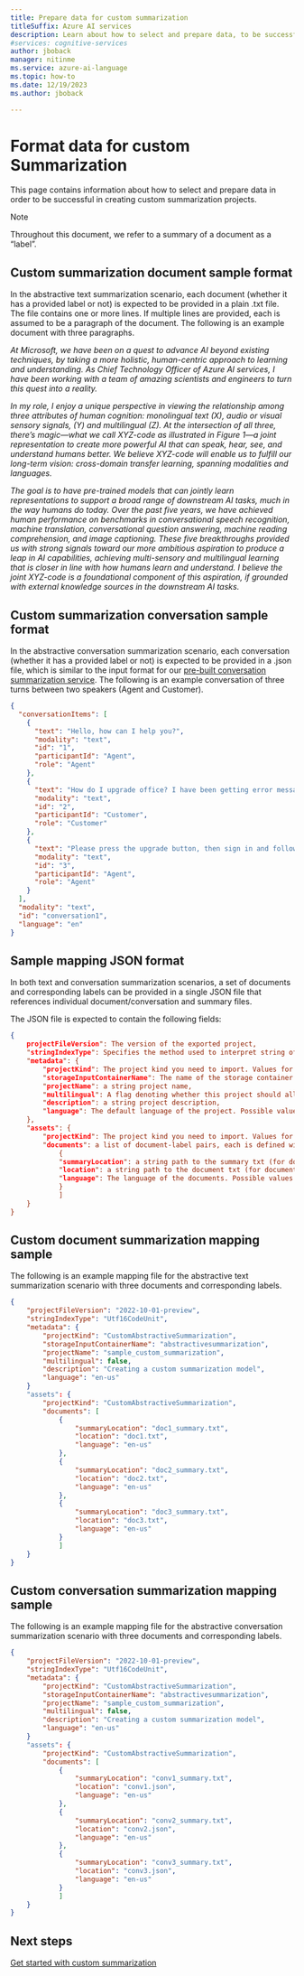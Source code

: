```yaml
---
title: Prepare data for custom summarization
titleSuffix: Azure AI services
description: Learn about how to select and prepare data, to be successful in creating custom summarization projects.
#services: cognitive-services
author: jboback
manager: nitinme
ms.service: azure-ai-language
ms.topic: how-to
ms.date: 12/19/2023
ms.author: jboback

---
```


# Format data for custom Summarization

This page contains information about how to select and prepare data in order to be successful in creating custom summarization projects.

> [!NOTE]
> Throughout this document, we refer to a summary of a document as a “label”.

## Custom summarization document sample format

In the abstractive text summarization scenario, each document (whether it has a provided label or not) is expected to be provided in a plain .txt file. The file contains one or more lines. If multiple lines are provided, each is assumed to be a paragraph of the document. The following is an example document with three paragraphs.

*At Microsoft, we have been on a quest to advance AI beyond existing techniques, by taking a more holistic, human-centric approach to learning and understanding. As Chief Technology Officer of Azure AI services, I have been working with a team of amazing scientists and engineers to turn this quest into a reality.*

*In my role, I enjoy a unique perspective in viewing the relationship among three attributes of human cognition: monolingual text (X), audio or visual sensory signals, (Y) and multilingual (Z). At the intersection of all three, there’s magic—what we call XYZ-code as illustrated in Figure 1—a joint representation to create more powerful AI that can speak, hear, see, and understand humans better. We believe XYZ-code will enable us to fulfill our long-term vision: cross-domain transfer learning, spanning modalities and languages.*

*The goal is to have pre-trained models that can jointly learn representations to support a broad range of downstream AI tasks, much in the way humans do today. Over the past five years, we have achieved human performance on benchmarks in conversational speech recognition, machine translation, conversational question answering, machine reading comprehension, and image captioning. These five breakthroughs provided us with strong signals toward our more ambitious aspiration to produce a leap in AI capabilities, achieving multi-sensory and multilingual learning that is closer in line with how humans learn and understand. I believe the joint XYZ-code is a foundational component of this aspiration, if grounded with external knowledge sources in the downstream AI tasks.*

## Custom summarization conversation sample format

 In the abstractive conversation summarization scenario, each conversation (whether it has a provided label or not) is expected to be provided in a .json file, which is similar to the input format for our [pre-built conversation summarization service](/rest/api/language/2023-04-01/analyze-conversation/submit-job?tabs=HTTP#textconversation).  The following is an example conversation of three turns between two speakers (Agent and Customer).

```json
{
  "conversationItems": [
    {
      "text": "Hello, how can I help you?",
      "modality": "text",
      "id": "1",
      "participantId": "Agent",
      "role": "Agent"
    },
    {
      "text": "How do I upgrade office? I have been getting error messages all day.",
      "modality": "text",
      "id": "2",
      "participantId": "Customer",
      "role": "Customer"
    },
    {
      "text": "Please press the upgrade button, then sign in and follow the instructions.",
      "modality": "text",
      "id": "3",
      "participantId": "Agent",
      "role": "Agent"
    }
  ],
  "modality": "text",
  "id": "conversation1",
  "language": "en"
}
```

## Sample mapping JSON format

In both text and conversation summarization scenarios, a set of documents and corresponding labels can be provided in a single JSON file that references individual document/conversation and summary files. 

The JSON file is expected to contain the following fields:

```json
{
    projectFileVersion": The version of the exported project,
    "stringIndexType": Specifies the method used to interpret string offsets. For additional information see https://aka.ms/text-analytics-offsets,
    "metadata": {
        "projectKind": The project kind you need to import. Values for summarization are CustomAbstractiveSummarization and CustomConversationSummarization. Both projectKind fields must be identical.,
        "storageInputContainerName": The name of the storage container that contains the documents/conversations and the summaries,
        "projectName": a string project name,
        "multilingual": A flag denoting whether this project should allow multilingual documents or not. For Summarization this option is turned off,
        "description": a string project description,
        "language": The default language of the project. Possible values are “en” and “en-us”
    },
    "assets": {
        "projectKind": The project kind you need to import. Values for summarization are CustomAbstractiveSummarization and CustomConversationSummarization. Both projectKind fields must be identical.,
        "documents": a list of document-label pairs, each is defined with three fields:[
            {
            "summaryLocation": a string path to the summary txt (for documents) or json (for conversations) file,
            "location": a string path to the document txt (for documents) or json (for conversations) file,
            "language": The language of the documents. Possible values are “en” and “en-us”
            }
            ]
    }
}
```
## Custom document summarization mapping sample

The following is an example mapping file for the abstractive text summarization scenario with three documents and corresponding labels.

```json
{
    "projectFileVersion": "2022-10-01-preview",
    "stringIndexType": "Utf16CodeUnit",
    "metadata": {
        "projectKind": "CustomAbstractiveSummarization",
        "storageInputContainerName": "abstractivesummarization",
        "projectName": "sample_custom_summarization",
        "multilingual": false,
        "description": "Creating a custom summarization model",
        "language": "en-us"
    }
    "assets": {
        "projectKind": "CustomAbstractiveSummarization",
        "documents": [
            {
                "summaryLocation": "doc1_summary.txt",
                "location": "doc1.txt",
                "language": "en-us"
            },
            {
                "summaryLocation": "doc2_summary.txt",
                "location": "doc2.txt",
                "language": "en-us"
            },
            {
                "summaryLocation": "doc3_summary.txt",
                "location": "doc3.txt",
                "language": "en-us"
            }
            ]
    }
}
```

## Custom conversation summarization mapping sample

The following is an example mapping file for the abstractive conversation summarization scenario with three documents and corresponding labels.

```json
{
    "projectFileVersion": "2022-10-01-preview",
    "stringIndexType": "Utf16CodeUnit",
    "metadata": {
        "projectKind": "CustomAbstractiveSummarization",
        "storageInputContainerName": "abstractivesummarization",
        "projectName": "sample_custom_summarization",
        "multilingual": false,
        "description": "Creating a custom summarization model",
        "language": "en-us"
    }
    "assets": {
        "projectKind": "CustomAbstractiveSummarization",
        "documents": [
            {
                "summaryLocation": "conv1_summary.txt",
                "location": "conv1.json",
                "language": "en-us"
            },
            {
                "summaryLocation": "conv2_summary.txt",
                "location": "conv2.json",
                "language": "en-us"
            },
            {
                "summaryLocation": "conv3_summary.txt",
                "location": "conv3.json",
                "language": "en-us"
            }
            ]
    }
}
```

## Next steps

[Get started with custom summarization](../../custom/quickstart.md)
